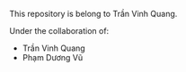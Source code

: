 This repository is belong to Trần Vinh Quang.

Under the collaboration of:
- Trần Vinh Quang
- Phạm Dương Vũ

